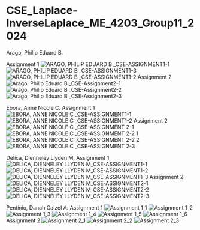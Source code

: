 # CSE_Laplace-InverseLaplace_ME_4203_Group11_2024

Arago, Philip Eduard B.

Assignment 1
![ARAGO, PHILIP EDUARD B _CSE-ASSIGNMENT1-1](https://github.com/PhilipArago/CSE_Laplace-InverseLaplace_ME_4203_Group11_2024/assets/161115526/0c0f4d3e-080d-4b79-8b00-30f990989fdf)
![ARAGO, PHILIP EDUARD B _CSE-ASSIGNMENT1-3](https://github.com/PhilipArago/CSE_Laplace-InverseLaplace_ME_4203_Group11_2024/assets/161115526/9455f3f9-7ad8-4d2f-91bd-33f095358b3e)
![ARAGO, PHILIP EDUARD B _CSE-ASSIGNMENT1-2](https://github.com/PhilipArago/CSE_Laplace-InverseLaplace_ME_4203_Group11_2024/assets/161115526/249367c0-ed78-447a-a95b-a44222ef101a)
Assignment 2
![Arago, Philip Eduard B _CSE-Assignment2-1](https://github.com/PhilipArago/CSE_Laplace-InverseLaplace_ME_4203_Group11_2024/assets/161115526/5b362525-4e33-4fd1-9c18-6b584134ff14)
![Arago, Philip Eduard B _CSE-Assignment2-2](https://github.com/PhilipArago/CSE_Laplace-InverseLaplace_ME_4203_Group11_2024/assets/161115526/8476c5ef-588c-4788-837f-422a800072f8)
![Arago, Philip Eduard B _CSE-Assignment2-3](https://github.com/PhilipArago/CSE_Laplace-InverseLaplace_ME_4203_Group11_2024/assets/161115526/3775228c-5fb8-4e16-ba37-fcac3794e78b)

Ebora, Anne Nicole C.
Assignment 1 
![EBORA, ANNE NICOLE C _CSE-ASSIGNMENT1-1](https://github.com/PhilipArago/CSE_Laplace-InverseLaplace_ME_4203_Group11_2024/assets/161013435/3508ce09-5462-4174-9013-51f2252fda04)
![EBORA, ANNE NICOLE C _CSE-ASSIGNMENT1-2](https://github.com/PhilipArago/CSE_Laplace-InverseLaplace_ME_4203_Group11_2024/assets/161013435/16b209f2-fb0d-49e9-9844-03853d8c94c5)
Assignment 2
![EBORA, ANNE NICOLE C _CSE-ASSIGNMENT 2-1](https://github.com/PhilipArago/CSE_Laplace-InverseLaplace_ME_4203_Group11_2024/assets/161013435/e2bf1fc1-bd93-4d87-a9cc-96d39a56e697)
![EBORA, ANNE NICOLE C _CSE-ASSIGNMENT 2-2 1](https://github.com/PhilipArago/CSE_Laplace-InverseLaplace_ME_4203_Group11_2024/assets/161013435/6a81b240-0e5f-4921-8530-48b058f3a8bb)
![EBORA, ANNE NICOLE C _CSE-ASSIGNMENT 2-2 2](https://github.com/PhilipArago/CSE_Laplace-InverseLaplace_ME_4203_Group11_2024/assets/161013435/e758e514-38cd-4c36-898a-250f176f966b)
![EBORA, ANNE NICOLE C _CSE-ASSIGNMENT 2-3](https://github.com/PhilipArago/CSE_Laplace-InverseLaplace_ME_4203_Group11_2024/assets/161013435/056b3f48-3c90-4c63-ac1d-4b953e00b65f)

Delica, Dienneley Llyden M.
Assignment 1
![DELICA, DIENNELEY LLYDEN M_CSE-ASSIGNMENT1-1](https://github.com/PhilipArago/CSE_Laplace-InverseLaplace_ME_4203_Group11_2024/assets/160561681/aed3a558-44c4-4d24-8e41-1a52f4a76ff6)
![DELICA, DIENNELEY LLYDEN M_CSE-ASSIGNMENT1-2](https://github.com/PhilipArago/CSE_Laplace-InverseLaplace_ME_4203_Group11_2024/assets/160561681/a0726d79-22a5-4f49-9184-2bc755e8bb47)
![DELICA, DIENNELEY LLYDEN M_CSE-ASSIGNMENT1-3](https://github.com/PhilipArago/CSE_Laplace-InverseLaplace_ME_4203_Group11_2024/assets/160561681/3fdf8920-7e03-444d-8826-d8e529a8f3b6)
Assignment 2
![DELICA, DIENNELEY LLYDEN M_CSE-ASSIGNMENT2-1](https://github.com/PhilipArago/CSE_Laplace-InverseLaplace_ME_4203_Group11_2024/assets/160561681/a180f8fa-7568-4e7a-ad19-5e1655a84003)
![DELICA, DIENNELEY LLYDEN M_CSE-ASSIGNMENT2-2](https://github.com/PhilipArago/CSE_Laplace-InverseLaplace_ME_4203_Group11_2024/assets/160561681/fda07170-2713-4e24-b1d2-3d98598c4599)
![DELICA, DIENNELEY LLYDEN M_CSE-ASSIGNMENT2-3](https://github.com/PhilipArago/CSE_Laplace-InverseLaplace_ME_4203_Group11_2024/assets/160561681/53e13025-638f-4de5-8042-0e3beaf17e15)

Pentinio, Danah Gaizel A.
Assignment 1
![Assignment 1_1](https://github.com/PhilipArago/CSE_Laplace-InverseLaplace_ME_4203_Group11_2024/assets/161391946/9e46b75c-e9b4-4f41-947a-2a8d5166800f)
![Assignment 1_2](https://github.com/PhilipArago/CSE_Laplace-InverseLaplace_ME_4203_Group11_2024/assets/161391946/7e72b2fc-d218-48b8-a69d-23858d610ca6)
![Assignment 1_3](https://github.com/PhilipArago/CSE_Laplace-InverseLaplace_ME_4203_Group11_2024/assets/161391946/2980f4c1-f532-4b50-80c7-daa37d1942ea)
![Assignment 1_4](https://github.com/PhilipArago/CSE_Laplace-InverseLaplace_ME_4203_Group11_2024/assets/161391946/b16aaea6-e095-40d2-ba14-e66f53a63aee)
![Assignment 1_5](https://github.com/PhilipArago/CSE_Laplace-InverseLaplace_ME_4203_Group11_2024/assets/161391946/3f91c000-7fae-4b65-9655-0924a691ca44)
![Assignment 1_6](https://github.com/PhilipArago/CSE_Laplace-InverseLaplace_ME_4203_Group11_2024/assets/161391946/caf77074-f1ee-4e6e-b7e5-c1b5b3324ba3)
Assignment 2
![Assignment 2_1](https://github.com/PhilipArago/CSE_Laplace-InverseLaplace_ME_4203_Group11_2024/assets/161391946/2d5bb804-f268-4998-a7bd-8dd370ab5040)
![Assignment 2_2](https://github.com/PhilipArago/CSE_Laplace-InverseLaplace_ME_4203_Group11_2024/assets/161391946/f7096496-1af9-40a7-bf70-e706f0fb1c7c)
![Assignment 2_3](https://github.com/PhilipArago/CSE_Laplace-InverseLaplace_ME_4203_Group11_2024/assets/161391946/d25ef7ab-e9c9-402c-b6ea-3f95c6038039)





